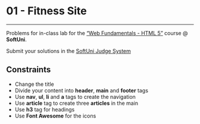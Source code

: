 # 01 - Fitness Site
------
Problems for in-class lab for the [“Web Fundamentals - HTML 5”](https://softuni.bg/trainings/2265/web-fundamentals-html5-january-2019/) course @ **SoftUni**.

Submit your solutions in the [SoftUni Judge System](https://judge.softuni.bg/Contests/1136/Introduction-to-HTML-and-CSS)

## Constraints
* Change the title
* Divide your content into **header**, **main** and **footer** tags
* Use **nav**, **ul**, **li** and **a** tags to create the navigation
* Use **article** tag to create three **articles** in the main
* Use **h3** tag for headings
* Use **Font Awesome** for the icons



